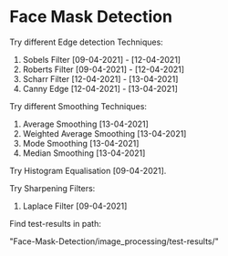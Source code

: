 # Face Mask Detection

Try different Edge detection Techniques:
 
1. Sobels Filter [09-04-2021] - [12-04-2021]
2. Roberts Filter [09-04-2021] - [12-04-2021]
3. Scharr Filter [12-04-2021] - [13-04-2021]
4. Canny Edge [12-04-2021] - [13-04-2021]

Try different Smoothing Techniques:

1. Average Smoothing [13-04-2021]
2. Weighted Average Smoothing [13-04-2021]
3. Mode Smoothing [13-04-2021]
4. Median Smoothing [13-04-2021]


Try Histogram Equalisation [09-04-2021].

Try Sharpening Filters:

1. Laplace Filter [09-04-2021]


Find test-results in path:

"Face-Mask-Detection/image_processing/test-results/"
